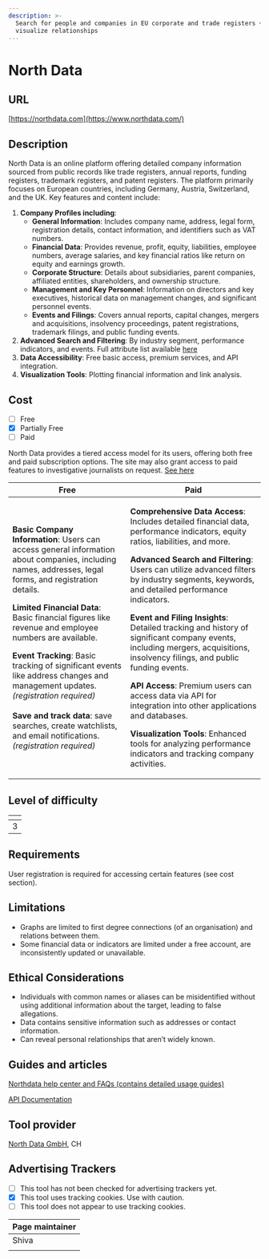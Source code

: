 ```yaml
---
description: >-
  Search for people and companies in EU corporate and trade registers +
  visualize relationships
---
```


# North Data

## URL

[https://northdata.com](https://www.northdata.com/)

## Description

North Data is an online platform offering detailed company information sourced from public records like trade registers, annual reports, funding registers, trademark registers, and patent registers. The platform primarily focuses on European countries, including Germany, Austria, Switzerland, and the UK. Key features and content include:

1. **Company Profiles including**:
   * **General Information**: Includes company name, address, legal form, registration details, contact information, and identifiers such as VAT numbers.
   * **Financial Data**: Provides revenue, profit, equity, liabilities, employee numbers, average salaries, and key financial ratios like return on equity and earnings growth.
   * **Corporate Structure**: Details about subsidiaries, parent companies, affiliated entities, shareholders, and ownership structure.
   * **Management and Key Personnel**: Information on directors and key executives, historical data on management changes, and significant personnel events.
   * **Events and Filings**: Covers annual reports, capital changes, mergers and acquisitions, insolvency proceedings, patent registrations, trademark filings, and public funding events.
2. **Advanced Search and Filtering**: By industry segment, performance indicators, and events. Full attribute list available [here](https://help.northdata.com/en/center/power-search-overview)
3. **Data Accessibility**: Free basic access, premium services, and API integration.
4. **Visualization Tools**: Plotting financial information and link analysis.

## Cost

* [ ] Free
* [x] Partially Free
* [ ] Paid

North Data provides a tiered access model for its users, offering both free and paid subscription options. The site may also grant access to paid features to investigative journalists on request. [See here](https://www.northdata.com/\_journalism)

| Free                                                                                                                                                                                                                                                                                                                                                                                                                                                                                                                                                                                                                  | Paid                                                                                                                                                                                                                                                                                                                                                                                                                                                                                                                                                                                                                                                                                                                                                                                                                |
| --------------------------------------------------------------------------------------------------------------------------------------------------------------------------------------------------------------------------------------------------------------------------------------------------------------------------------------------------------------------------------------------------------------------------------------------------------------------------------------------------------------------------------------------------------------------------------------------------------------------- | ------------------------------------------------------------------------------------------------------------------------------------------------------------------------------------------------------------------------------------------------------------------------------------------------------------------------------------------------------------------------------------------------------------------------------------------------------------------------------------------------------------------------------------------------------------------------------------------------------------------------------------------------------------------------------------------------------------------------------------------------------------------------------------------------------------------- |
| <p><strong>Basic Company Information</strong>: Users can access general information about companies, including names, addresses, legal forms, and registration details.</p><p></p><p><strong>Limited Financial Data</strong>: Basic financial figures like revenue and employee numbers are available.</p><p></p><p><strong>Event Tracking</strong>: Basic tracking of significant events like address changes and management updates. <em>(registration required)</em> <br><br><strong>Save and track data</strong>: save searches, create watchlists, and email notifications. <em>(registration required)</em></p> | <p></p><p><strong>Comprehensive Data Access</strong>: Includes detailed financial data, performance indicators, equity ratios, liabilities, and more.</p><p></p><p><strong>Advanced Search and Filtering</strong>: Users can utilize advanced filters by industry segments, keywords, and detailed performance indicators.</p><p></p><p><strong>Event and Filing Insights</strong>: Detailed tracking and history of significant company events, including mergers, acquisitions, insolvency filings, and public funding events.</p><p></p><p><strong>API Access</strong>: Premium users can access data via API for integration into other applications and databases.</p><p></p><p><strong>Visualization Tools</strong>: Enhanced tools for analyzing performance indicators and tracking company activities.</p> |

## Level of difficulty

<table><thead><tr><th data-type="rating" data-max="5"></th></tr></thead><tbody><tr><td>3</td></tr></tbody></table>

## Requirements

User registration is required for accessing certain features (see cost section).

## Limitations

* Graphs are limited to first degree connections (of an organisation) and relations between them.&#x20;
* Some financial data or indicators are limited under a free account, are inconsistently updated or unavailable.

## Ethical Considerations

* Individuals with common names or aliases can be misidentified without using additional information about the target, leading to false allegations.
* Data contains sensitive information such as addresses or contact information.&#x20;
* Can reveal personal relationships that aren’t widely known.&#x20;

## Guides and articles

[Northdata help center and FAQs (contains detailed usage guides)](https://help.northdata.com/en/center)

[API Documentation ](https://github.com/northdata/api/blob/master/doc/data-api-userguide/data-api-userguide.md)

## Tool provider

[North Data GmbH](https://pitchbook.com/profiles/company/503379-01), CH&#x20;

## Advertising Trackers

* [ ] This tool has not been checked for advertising trackers yet.
* [x] This tool uses tracking cookies. Use with caution.
* [ ] This tool does not appear to use tracking cookies.

| Page maintainer |
| --------------- |
| Shiva           |
|                 |
